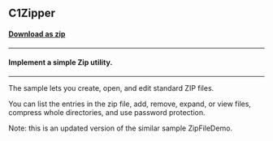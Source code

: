 ## C1Zipper
#### [Download as zip](https://minhaskamal.github.io/DownGit/#/home?url=https://github.com/GrapeCity/ComponentOne-WinForms-Samples/tree/master/NetFramework\Zip\CS\C1Zipper)
____
#### Implement a simple Zip utility.
____
The sample lets you create, open, and edit standard ZIP files. 

You can list the entries in the zip file, add, remove, expand, or view files, compress whole directories, and use password protection. 

Note: this is an updated version of the similar sample ZipFileDemo. 